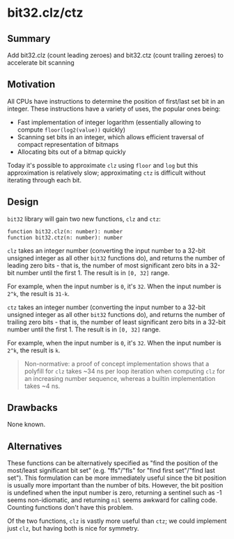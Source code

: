 # bit32.clz/ctz

## Summary

Add bit32.clz (count leading zeroes) and bit32.ctz (count trailing zeroes) to accelerate bit scanning

## Motivation

All CPUs have instructions to determine the position of first/last set bit in an integer. These instructions have a variety of uses, the popular ones being:

- Fast implementation of integer logarithm (essentially allowing to compute `floor(log2(value))` quickly)
- Scanning set bits in an integer, which allows efficient traversal of compact representation of bitmaps
- Allocating bits out of a bitmap quickly

Today it's possible to approximate `clz` using `floor` and `log` but this approximation is relatively slow; approximating `ctz` is difficult without iterating through each bit.

## Design

`bit32` library will gain two new functions, `clz` and `ctz`:

```
function bit32.clz(n: number): number
function bit32.ctz(n: number): number
```

`clz` takes an integer number (converting the input number to a 32-bit unsigned integer as all other `bit32` functions do), and returns the number of leading zero bits - that is,
the number of most significant zero bits in a 32-bit number until the first 1. The result is in `[0, 32]` range.

For example, when the input number is `0`, it's `32`. When the input number is `2^k`, the result is `31-k`.

`ctz` takes an integer number (converting the input number to a 32-bit unsigned integer as all other `bit32` functions do), and returns the number of trailing zero bits - that is,
the number of least significant zero bits in a 32-bit number until the first 1. The result is in `[0, 32]` range.

For example, when the input number is `0`, it's `32`. When the input number is `2^k`, the result is `k`.

> Non-normative: a proof of concept implementation shows that a polyfill for `clz` takes ~34 ns per loop iteration when computing `clz` for an increasing number sequence, whereas
> a builtin implementation takes ~4 ns.

## Drawbacks

None known.

## Alternatives

These functions can be alternatively specified as "find the position of the most/least significant bit set" (e.g. "ffs"/"fls" for "find first set"/"find last set"). This formulation
can be more immediately useful since the bit position is usually more important than the number of bits. However, the bit position is undefined when the input number is zero,
returning a sentinel such as -1 seems non-idiomatic, and returning `nil` seems awkward for calling code. Counting functions don't have this problem.

Of the two functions, `clz` is vastly more useful than `ctz`; we could implement just `clz`, but having both is nice for symmetry.
